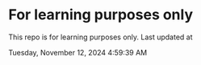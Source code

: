 # For learning purposes only
This repo is for learning purposes only.
Last updated at

Tuesday, November 12, 2024 4:59:39 AM

